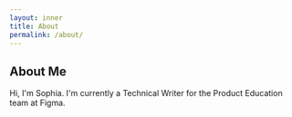 ```yaml
---
layout: inner
title: About
permalink: /about/
---
```

## About Me
Hi, I'm Sophia. 
I'm currently a Technical Writer for the Product Education team at Figma. 

